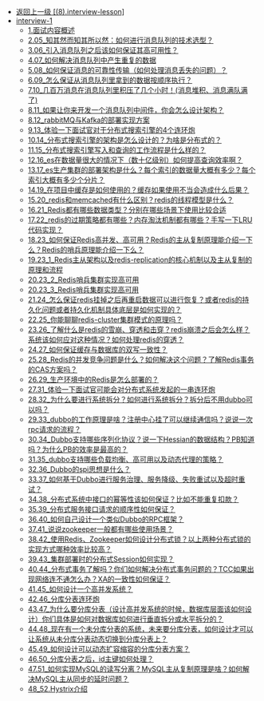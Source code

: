 - [返回上一级 [(8).interview-lesson]](2.JavaNotes/(8).interview-lesson/)
- [interview-1](2.JavaNotes/(8).interview-lesson/interview-1/)
  - [1.面试内容概述](2.JavaNotes/(8).interview-lesson/interview-1/1.面试内容概述.md)
  - [2.05_知其然而知其所以然：如何进行消息队列的技术选型？](2.JavaNotes/(8).interview-lesson/interview-1/2.05_知其然而知其所以然：如何进行消息队列的技术选型？.md)
  - [3.06_引入消息队列之后该如何保证其高可用性？](2.JavaNotes/(8).interview-lesson/interview-1/3.06_引入消息队列之后该如何保证其高可用性？.md)
  - [4.07_如何解决消息队列中产生重复的数据](2.JavaNotes/(8).interview-lesson/interview-1/4.07_如何解决消息队列中产生重复的数据.md)
  - [5.08_如何保证消息的可靠性传输（如何处理消息丢失的问题）？](2.JavaNotes/(8).interview-lesson/interview-1/5.08_如何保证消息的可靠性传输（如何处理消息丢失的问题）？.md)
  - [6.09_怎么保证从消息队列里拿到的数据按顺序执行？](2.JavaNotes/(8).interview-lesson/interview-1/6.09_怎么保证从消息队列里拿到的数据按顺序执行？.md)
  - [7.10_几百万消息在消息队列里积压了几个小时！(消息堆积、消息满队满了)](2.JavaNotes/(8).interview-lesson/interview-1/7.10_几百万消息在消息队列里积压了几个小时！(消息堆积、消息满队满了).md)
  - [8.11_如果让你来开发一个消息队列中间件，你会怎么设计架构？](2.JavaNotes/(8).interview-lesson/interview-1/8.11_如果让你来开发一个消息队列中间件，你会怎么设计架构？.md)
  - [8.12_rabbitMQ与Kafka的部署实现方案](2.JavaNotes/(8).interview-lesson/interview-1/8.12_rabbitMQ与Kafka的部署实现方案.md)
  - [9.13_体验一下面试官对于分布式搜索引擎的4个连环炮](2.JavaNotes/(8).interview-lesson/interview-1/9.13_体验一下面试官对于分布式搜索引擎的4个连环炮.md)
  - [10.14_分布式搜索引擎的架构是怎么设计的？为啥是分布式的？](2.JavaNotes/(8).interview-lesson/interview-1/10.14_分布式搜索引擎的架构是怎么设计的？为啥是分布式的？.md)
  - [11.15_分布式搜索引擎写入和查询的工作流程是什么样的？](2.JavaNotes/(8).interview-lesson/interview-1/11.15_分布式搜索引擎写入和查询的工作流程是什么样的？.md)
  - [12.16_es在数据量很大的情况下（数十亿级别）如何提高查询效率啊？](2.JavaNotes/(8).interview-lesson/interview-1/12.16_es在数据量很大的情况下（数十亿级别）如何提高查询效率啊？.md)
  - [13.17_es生产集群的部署架构是什么？每个索引的数据量大概有多少？每个索引大概有多少个分片？](2.JavaNotes/(8).interview-lesson/interview-1/13.17_es生产集群的部署架构是什么？每个索引的数据量大概有多少？每个索引大概有多少个分片？.md)
  - [14.19_在项目中缓存是如何使用的？缓存如果使用不当会造成什么后果？](2.JavaNotes/(8).interview-lesson/interview-1/14.19_在项目中缓存是如何使用的？缓存如果使用不当会造成什么后果？.md)
  - [15.20_redis和memcached有什么区别？redis的线程模型是什么？](2.JavaNotes/(8).interview-lesson/interview-1/15.20_redis和memcached有什么区别？redis的线程模型是什么？.md)
  - [16.21_Redis都有哪些数据类型？分别在哪些场景下使用比较合适](2.JavaNotes/(8).interview-lesson/interview-1/16.21_Redis都有哪些数据类型？分别在哪些场景下使用比较合适.md)
  - [17.22_redis的过期策略都有哪些？内存淘汰机制都有哪些？手写一下LRU代码实现？](2.JavaNotes/(8).interview-lesson/interview-1/17.22_redis的过期策略都有哪些？内存淘汰机制都有哪些？手写一下LRU代码实现？.md)
  - [18.23_如何保证Redis高并发、高可用？Redis的主从复制原理能介绍一下么？Redis的哨兵原理能介绍一下么？](2.JavaNotes/(8).interview-lesson/interview-1/18.23_如何保证Redis高并发、高可用？Redis的主从复制原理能介绍一下么？Redis的哨兵原理能介绍一下么？.md)
  - [19.23_1_Redis主从架构以及redis-replication的核心机制以及主从复制的原理和流程](2.JavaNotes/(8).interview-lesson/interview-1/19.23_1_Redis主从架构以及redis-replication的核心机制以及主从复制的原理和流程.md)
  - [20.23_2_Redis哨兵集群实现高可用](2.JavaNotes/(8).interview-lesson/interview-1/20.23_2_Redis哨兵集群实现高可用.md)
  - [20.23_3_Redis哨兵集群实现高可用](2.JavaNotes/(8).interview-lesson/interview-1/20.23_3_Redis哨兵集群实现高可用.md)
  - [21.24_怎么保证redis挂掉之后再重启数据可以进行恢复？或者redis的持久化问题或者持久化机制具体底层是如何实现的？](2.JavaNotes/(8).interview-lesson/interview-1/21.24_怎么保证redis挂掉之后再重启数据可以进行恢复？或者redis的持久化问题或者持久化机制具体底层是如何实现的？.md)
  - [22.25_你能聊聊redis-cluster集群模式的原理吗？](2.JavaNotes/(8).interview-lesson/interview-1/22.25_你能聊聊redis-cluster集群模式的原理吗？.md)
  - [23.26_了解什么是redis的雪崩、穿透和击穿？redis崩溃之后会怎么样？系统该如何应对这种情况？如何处理redis的穿透？](2.JavaNotes/(8).interview-lesson/interview-1/23.26_了解什么是redis的雪崩、穿透和击穿？redis崩溃之后会怎么样？系统该如何应对这种情况？如何处理redis的穿透？.md)
  - [24.27_如何保证缓存与数据库的双写一致性？](2.JavaNotes/(8).interview-lesson/interview-1/24.27_如何保证缓存与数据库的双写一致性？.md)
  - [25.28_Redis的并发竞争问题是什么？如何解决这个问题？了解Redis事务的CAS方案吗？](2.JavaNotes/(8).interview-lesson/interview-1/25.28_Redis的并发竞争问题是什么？如何解决这个问题？了解Redis事务的CAS方案吗？.md)
  - [26.29_生产环境中的Redis是怎么部署的？](2.JavaNotes/(8).interview-lesson/interview-1/26.29_生产环境中的Redis是怎么部署的？.md)
  - [27.31_体验一下面试官可能会对分布式系统发起的一串连环炮](2.JavaNotes/(8).interview-lesson/interview-1/27.31_体验一下面试官可能会对分布式系统发起的一串连环炮.md)
  - [28.32_为什么要进行系统拆分？如何进行系统拆分？拆分后不用dubbo可以吗？](2.JavaNotes/(8).interview-lesson/interview-1/28.32_为什么要进行系统拆分？如何进行系统拆分？拆分后不用dubbo可以吗？.md)
  - [29.33_dubbo的工作原理是啥？注册中心挂了可以继续通信吗？说说一次rpc请求的流程？](2.JavaNotes/(8).interview-lesson/interview-1/29.33_dubbo的工作原理是啥？注册中心挂了可以继续通信吗？说说一次rpc请求的流程？.md)
  - [30.34_Dubbo支持哪些序列化协议？说一下Hessian的数据结构？PB知道吗？为什么PB的效率是最高的？](2.JavaNotes/(8).interview-lesson/interview-1/30.34_Dubbo支持哪些序列化协议？说一下Hessian的数据结构？PB知道吗？为什么PB的效率是最高的？.md)
  - [31.35_dubbo支持哪些负载均衡、高可用以及动态代理的策略？](2.JavaNotes/(8).interview-lesson/interview-1/31.35_dubbo支持哪些负载均衡、高可用以及动态代理的策略？.md)
  - [32.36_Dubbo的spi思想是什么？](2.JavaNotes/(8).interview-lesson/interview-1/32.36_Dubbo的spi思想是什么？.md)
  - [33.37_如何基于Dubbo进行服务治理、服务降级、失败重试以及超时重试？](2.JavaNotes/(8).interview-lesson/interview-1/33.37_如何基于Dubbo进行服务治理、服务降级、失败重试以及超时重试？.md)
  - [34.38_分布式系统中接口的幂等性该如何保证？比如不能重复扣款？](2.JavaNotes/(8).interview-lesson/interview-1/34.38_分布式系统中接口的幂等性该如何保证？比如不能重复扣款？.md)
  - [35.39_分布式服务接口请求的顺序性如何保证？](2.JavaNotes/(8).interview-lesson/interview-1/35.39_分布式服务接口请求的顺序性如何保证？.md)
  - [36.40_如何自己设计一个类似Dubbo的RPC框架？](2.JavaNotes/(8).interview-lesson/interview-1/36.40_如何自己设计一个类似Dubbo的RPC框架？.md)
  - [37.41_说说zookeeper一般都有哪些使用场景？](2.JavaNotes/(8).interview-lesson/interview-1/37.41_说说zookeeper一般都有哪些使用场景？.md)
  - [38.42_使用Redis、Zookeeper如何设计分布式锁？以上两种分布式锁的实现方式哪种效率比较高？](2.JavaNotes/(8).interview-lesson/interview-1/38.42_使用Redis、Zookeeper如何设计分布式锁？以上两种分布式锁的实现方式哪种效率比较高？.md)
  - [39.43_集群部署时的分布式Session如何实现？](2.JavaNotes/(8).interview-lesson/interview-1/39.43_集群部署时的分布式Session如何实现？.md)
  - [40.44_分布式事务了解吗？你们如何解决分布式事务问题的？TCC如果出现网络连不通怎么办？XA的一致性如何保证？](2.JavaNotes/(8).interview-lesson/interview-1/40.44_分布式事务了解吗？你们如何解决分布式事务问题的？TCC如果出现网络连不通怎么办？XA的一致性如何保证？.md)
  - [41.45_如何设计一个高并发系统？](2.JavaNotes/(8).interview-lesson/interview-1/41.45_如何设计一个高并发系统？.md)
  - [42.46_分库分表连环炮](2.JavaNotes/(8).interview-lesson/interview-1/42.46_分库分表连环炮.md)
  - [43.47_为什么要分库分表（设计高并发系统的时候，数据库层面该如何设计）你们具体是如何对数据库如何进行垂直拆分或水平拆分的？](2.JavaNotes/(8).interview-lesson/interview-1/43.47_为什么要分库分表（设计高并发系统的时候，数据库层面该如何设计）你们具体是如何对数据库如何进行垂直拆分或水平拆分的？.md)
  - [44.48_现在有一个未分库分表的系统，未来要分库分表，如何设计才可以让系统从未分库分表动态切换到分库分表上？](2.JavaNotes/(8).interview-lesson/interview-1/44.48_现在有一个未分库分表的系统，未来要分库分表，如何设计才可以让系统从未分库分表动态切换到分库分表上？.md)
  - [45.49_如何设计可以动态扩容缩容的分库分表方案？](2.JavaNotes/(8).interview-lesson/interview-1/45.49_如何设计可以动态扩容缩容的分库分表方案？.md)
  - [46.50_分库分表之后，id主键如何处理？](2.JavaNotes/(8).interview-lesson/interview-1/46.50_分库分表之后，id主键如何处理？.md)
  - [47.51_如何实现MySQL的读写分离？MySQL主从复制原理是啥？如何解决MySQL主从同步的延时问题？](2.JavaNotes/(8).interview-lesson/interview-1/47.51_如何实现MySQL的读写分离？MySQL主从复制原理是啥？如何解决MySQL主从同步的延时问题？.md)
  - [48_52.Hystrix介绍](2.JavaNotes/(8).interview-lesson/interview-1/48_52.Hystrix介绍.md)
